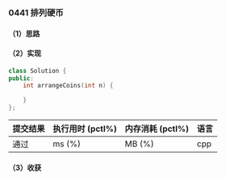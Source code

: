 ### 0441 排列硬币

#### （1）思路

#### （2）实现

```cpp
class Solution {
public:
    int arrangeCoins(int n) {

    }
};
```

| 提交结果 | 执行用时 (pctl%) | 内存消耗 (pctl%) | 语言 |
|:---------|:-----------------|:-----------------|:-----|
| 通过     |  ms (%)   |  MB (%)  | cpp  |

#### （3）收获
